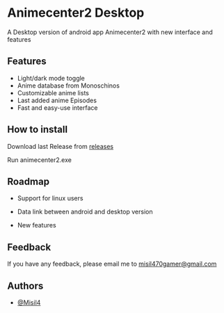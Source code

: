 
# Animecenter2 Desktop

A Desktop version of android app Animecenter2 with new interface and features


## Features

- Light/dark mode toggle
- Anime database from Monoschinos
- Customizable anime lists
- Last added anime Episodes
- Fast and easy-use interface


## How to install

Download last Release from [releases](https://github.com/Misil4/animecenter-desktop/releases)

Run animecenter2.exe







## Roadmap

- Support for linux users

- Data link between android and desktop version

- New features


## Feedback

If you have any feedback, please email me to misil470gamer@gmail.com


## Authors

- [@Misil4](https://github.com/Misil4)

